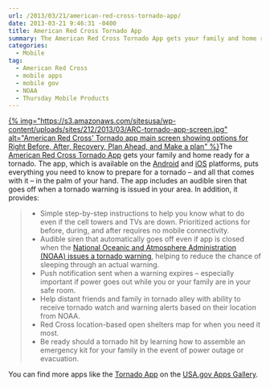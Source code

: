 ```yaml
---
url: /2013/03/21/american-red-cross-tornado-app/
date: 2013-03-21 9:46:31 -0400
title: American Red Cross Tornado App
summary: The American Red Cross Tornado App gets your family and home ready for a tornado. The app, which is available on the Android and iOS platforms, puts everything you need to know to
categories:
  - Mobile
tag:
  - American Red Cross
  - mobile apps
  - mobile gov
  - NOAA
  - Thursday Mobile Products
---
```


[{% img="https://s3.amazonaws.com/sitesusa/wp-content/uploads/sites/212/2013/03/ARC-tornado-app-screen.jpg" alt="American Red Cross' Tornado app main screen showing options for Right Before, After, Recovery, Plan Ahead, and Make a plan" %}](https://s3.amazonaws.com/sitesusa/wp-content/uploads/sites/212/2013/03/ARC-tornado-app-screen.jpg)The [American Red Cross Tornado App](http://www.redcross.org/news/press-release/New-Tornado-App-Brings-Safety-Information-to-Mobile-Devices) gets your family and home ready for a tornado. The app, which is available on the [Android](https://play.google.com/store/apps/details?id=com.cube.arc.tfa&feature=search_result#?t=W251bGwsMSwxLDEsImNvbS5jdWJlLmFyYy50ZmEiXQ..) and [iOS](https://itunes.apple.com/us/app/tornado-by-american-red-cross/id602724318?mt=8) platforms, puts everything you need to know to prepare for a tornado – and all that comes with it – in the palm of your hand. The app includes an audible siren that goes off when a tornado warning is issued in your area. In addition, it provides:

>   * Simple step-by-step instructions to help you know what to do even if the cell towers and TVs are down. Prioritized actions for before, during, and after requires no mobile connectivity.
>   * Audible siren that automatically goes off even if app is closed when the [National Oceanic and Atmosphere Administration (NOAA) issues a tornado warning](http://www.spc.noaa.gov/), helping to reduce the chance of sleeping through an actual warning.
>   * Push notification sent when a warning expires – especially important if power goes out while you or your family are in your safe room.
>   * Help distant friends and family in tornado alley with ability to receive tornado watch and warning alerts based on their location from NOAA.
>   * Red Cross location-based open shelters map for when you need it most.
>   * Be ready should a tornado hit by learning how to assemble an emergency kit for your family in the event of power outage or evacuation.

You can find more apps like the [Tornado App](http://www.redcross.org/news/press-release/New-Tornado-App-Brings-Safety-Information-to-Mobile-Devices) on the [USA.gov Apps Gallery](http://apps.usa.gov/).

&nbsp;